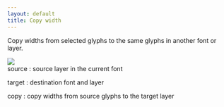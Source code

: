 ```yaml
---
layout: default
title: Copy width
---
```


Copy widths from selected glyphs to the same glyphs in another font or layer.

<div class='row'>

<div class='col'>
    <img src='{{ site.url }}/images/glyphs/widthCopy.png' />
</div>

<div class='col' markdown='1'>
source
: source layer in the current font

target
: destination font and layer

copy
: copy widths from source glyphs to the target layer
</div>

</div>